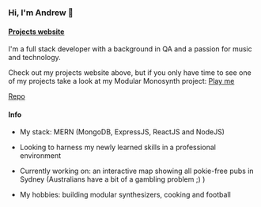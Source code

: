 ### Hi, I'm Andrew 👋

#### [Projects website](https://andrewmiller-projects.netlify.app/)

I'm a full stack developer with a background in QA and a passion for music and technology.

Check out my projects website above, but if you only have time to see one of my projects take a look at my Modular Monosynth project: [Play me](https://modular-monosynth.netlify.app/)

[Repo](https://github.com/ansimil/react-modular)


#### Info

- My stack: MERN (MongoDB, ExpressJS, ReactJS and NodeJS)

- Looking to harness my newly learned skills in a professional environment

- Currently working on: an interactive map showing all pokie-free pubs in Sydney (Australians have a bit of a gambling problem ;) )

- My hobbies: building modular synthesizers, cooking and football 
